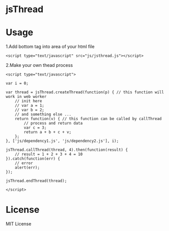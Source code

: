 # jsThread

# Usage


1.Add bottom tag into <head> area of your html file
```
<script type="text/javascript" src="js/jsthread.js"></script> 
```

2.Make your own thead process
```
<script type="text/javascript">

var i = 0;

var thread = jsThread.createThread(function(p) { // this function will work in web worker
    // init here
    // var a = 1;
    // var b = 2;
    // and something else ...
    return function(v) { // this function can be called by callThread
        // process and return data
        var c = 3;
        return a + b + c + v;
    };
}, ['js/dependency1.js', 'js/dependency2.js'], i);

jsThread.callThread(thread, 4).then(function(result) {
    // result = 1 + 2 + 3 + 4 = 10
}).catch(function(err) {
    // error
    alert(err);
});

jsThread.endThread(thread);

</script>
```

# License
MIT License
